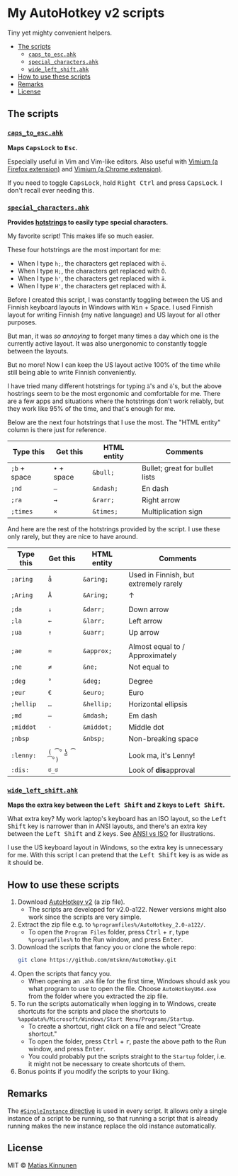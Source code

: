 # My AutoHotkey v2 scripts

Tiny yet mighty convenient helpers.

- [The scripts](#the-scripts)
  - [`caps_to_esc.ahk`](#caps_to_escahk)
  - [`special_characters.ahk`](#special_charactersahk)
  - [`wide_left_shift.ahk`](#wide_left_shiftahk)
- [How to use these scripts](#how-to-use-these-scripts)
- [Remarks](#remarks)
- [License](#license)

## The scripts

### [`caps_to_esc.ahk`](scripts/caps_to_esc.ahk)

**Maps <kbd>CapsLock</kbd> to <kbd>Esc</kbd>.**

Especially useful in Vim and Vim-like editors.
Also useful with
[Vimium (a Firefox extension)](https://addons.mozilla.org/en-US/firefox/addon/vimium-ff/)
and
[Vimium (a Chrome extension)](https://chrome.google.com/webstore/detail/vimium/dbepggeogbaibhgnhhndojpepiihcmeb).

If you need to toggle <kbd>CapsLock</kbd>,
hold <kbd>Right Ctrl</kbd> and press <kbd>CapsLock</kbd>.
I don't recall ever needing this.

### [`special_characters.ahk`](scripts/special_characters.ahk)

**Provides [hotstrings](https://lexikos.github.io/v2/docs/Hotstrings.htm)
to easily type special characters.**

My favorite script!
This makes life so much easier.

These four hotstrings are the most important for me:

- When I type `h;`, the characters get replaced with `ö`.
- When I type `H;`, the characters get replaced with `Ö`.
- When I type `h'`, the characters get replaced with `ä`.
- When I type `H'`, the characters get replaced with `Ä`.

Before I created this script,
I was constantly toggling between
the US and Finnish keyboard layouts
in Windows
with <kbd>Win</kbd> + <kbd>Space</kbd>.
I used
Finnish layout for writing Finnish (my native language)
and US layout for all other purposes.

But man, it was _so annoying_
to forget many times a day which one is the currently active layout.
It was also unergonomic to constantly toggle between the layouts.

But no more!
Now I can keep the US layout active 100% of the time
while still being able to write Finnish conveniently.

I have tried many different hotstrings for typing `ä`'s and `ö`'s,
but the above hostrings seem to be the most ergonomic and comfortable for me.
There are a few apps and situations
where the hotstrings don't work reliably,
but they work like 95% of the time,
and that's enough for me.

Below are the next four hotstrings
that I use the most.
The "HTML entity" column
is there just for reference.

| Type this    | Get this    | HTML entity | Comments
| ------------ | ----------- | ----------- | --------
| `;b` + space | `•` + space | `&bull;`    | Bullet; great for bullet lists
| `;nd`        | `–`         | `&ndash;`   | En dash
| `;ra`        | `→`         | `&rarr;`    | Right arrow
| `;times`     | `×`         | `&times;`   | Multiplication sign

And here are the rest of the hotstrings
provided by the script.
I use these only rarely,
but they are nice to have around.

| Type this    | Get this    | HTML entity | Comments
| ------------ | ----------- | ----------- | --------
| `;aring`     | `å`         | `&aring;`   | Used in Finnish, but extremely rarely
| `;Aring`     | `Å`         | `&Aring;`   | ↑
|              |             |             |
| `;da`        | `↓`         | `&darr;`    | Down arrow
| `;la`        | `←`         | `&larr;`    | Left arrow
| `;ua`        | `↑`         | `&uarr;`    | Up arrow
|              |             |             |
| `;ae`        | `≈`         | `&approx;`  | Almost equal to / Approximately
| `;ne`        | `≠`         | `&ne;`      | Not equal to
|              |             |             |
| `;deg`       | `°`         | `&deg;`     | Degree
| `;eur`       | `€`         | `&euro;`    | Euro
| `;hellip`    | `…`         | `&hellip;`  | Horizontal ellipsis
| `;md`        | `—`         | `&mdash;`   | Em dash
| `;middot`    | `·`         | `&middot;`  | Middle dot
| `;nbsp`      | ` `         | `&nbsp;`    | Non-breaking space
|              |             |             |
| `:lenny:`    | `( ͡° ͜ʖ ͡°)`  |             | Look ma, it's Lenny!
| `:dis:`      | `ಠ_ಠ`      |             | Look of **dis**approval

### [`wide_left_shift.ahk`](scripts/wide_left_shift.ahk)

**Maps the extra key
between the <kbd>Left Shift</kbd> and <kbd>Z</kbd> keys
to <kbd>Left Shift</kbd>.**

What extra key?
My work laptop's keyboard has an ISO layout,
so the <kbd>Left Shift</kbd> key is narrower than in ANSI layouts,
and there's an extra key
between the <kbd>Left Shift</kbd> and <kbd>Z</kbd> keys.
See [ANSI vs ISO](https://deskthority.net/wiki/ANSI_vs_ISO) for illustrations.

I use the US keyboard layout in Windows,
so the extra key is unnecessary for me.
With this script
I can pretend that
the <kbd>Left Shift</kbd> key is as wide as it should be.

## How to use these scripts

1. Download [AutoHotkey v2](https://www.autohotkey.com/v2/) (a zip file).
   - The scripts are developed for v2.0-a122.
     Newer versions might also work
     since the scripts are very simple.
2. Extract the zip file e.g. to `%programfiles%/AutoHotkey_2.0-a122/`.
   - To open the `Program Files` folder,
     press <kbd>Ctrl</kbd> + <kbd>r</kbd>,
     type `%programfiles%` to the Run window,
     and press <kbd>Enter</kbd>.
3. Download the scripts that fancy you
   or clone the whole repo:
   ```sh
   git clone https://github.com/mtsknn/AutoHotkey.git
   ```
4. Open the scripts that fancy you.
   - When opening an `.ahk` file for the first time,
     Windows should ask you
     what program to use to open the file.
     Choose `AutoHotkeyU64.exe`
     from the folder where you extracted the zip file.
5. To run the scripts automatically
   when logging in to Windows,
   create shortcuts for the scripts
   and place the shortcuts
   to `%appdata%/Microsoft/Windows/Start Menu/Programs/Startup`.
   - To create a shortcut,
     right click on a file
     and select "Create shortcut."
   - To open the folder,
     press <kbd>Ctrl</kbd> + <kbd>r</kbd>,
     paste the above path to the Run window,
     and press <kbd>Enter</kbd>.
   - You could probably put the scripts straight to the `Startup` folder,
     i.e. it might not be necessary to create shortcuts of them.
6. Bonus points if you modify the scripts to your liking.

## Remarks

The [`#SingleInstance` directive](https://lexikos.github.io/v2/docs/commands/_SingleInstance.htm)
is used in every script.
It allows only a single instance of a script to be running,
so that running a script that is already running
makes the new instance replace the old instance automatically.

## License

MIT &copy; [Matias Kinnunen](https://mtsknn.fi/)
